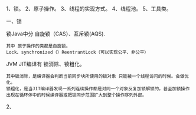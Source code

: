 1、锁。
2、原子操作。
3、线程的实现方式。
4、线程池。
5、工具类。



一、锁

锁Java中分 自旋锁（CAS）、互斥锁(AQS).

    其中 原子操作的类都是自旋锁。
    Lock、synchronized（）ReentrantLock（可以实现公平、非公平）

JVM JIT编译有 锁消除、锁粗化。
    
    其中锁消除，是编译器会判断当前同步块所使用的锁对象 只能被一个线程访问的时候。会做优化。
    锁粗化，是当JIT编译器发现一系列连续操作都是对同一个对象反复加锁解锁的。甚至加锁操作出现在循环体中的时候编译器或把锁同步范围扩大到整个操作序列外部。

2、
    